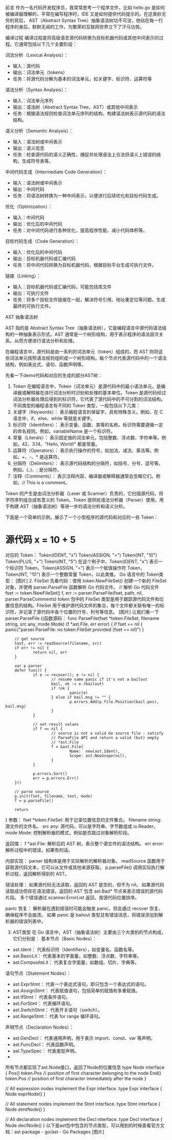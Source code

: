 前言
作为一名代码开发程序员，我常常思考一个程序文件，比如 hello.go 是如何被编译器理解的，平常在编写程序时，IDE 又是如何提供代码提示的。在这奥妙无穷的背后， AST（Abstract Syntax Tree）抽象语法树功不可没，他站在每一行程序的身后，默默无闻的工作，为繁荣的互联网世界立下了汗马功劳。

编译过程
编译过程是将高级语言源代码转换为目标机器代码或其他中间表示的过程。它通常包括以下几个主要阶段：

词法分析（Lexical Analysis）：
- 输入：源代码
- 输出：词法单元（tokens）
- 任务：将源代码分解为基本的词法单元，如关键字、标识符、运算符等

语法分析（Syntax Analysis）：
- 输入：词法单元序列
- 输出：语法树（Abstract Syntax Tree，AST）或其他中间表示
- 任务：根据语法规则检查词法单元序列的结构，构建语法树表示源代码的语法结构。

语义分析（Semantic Analysis）：
- 输入：语法树或中间表示
- 输出：语义信息
- 任务：检查源代码的语义正确性，捕捉并处理语法上合法但语义上错误的结构，生成符号表等。

中间代码生成（Intermediate Code Generation）：
- 输入：语法树或中间表示
- 输出：中间代码
- 任务：将语法树转换为一种中间表示，以便进行后续优化和目标代码生成。

优化（Optimization）：
- 输入：中间代码
- 输出：优化后的中间代码
- 任务：对中间代码进行各种优化，提高程序性能、减小代码体积等。

目标代码生成（Code Generation）：
- 输入：优化后的中间代码
- 输出：目标机器代码或汇编代码
- 任务：将中间代码转换为目标机器代码，根据目标平台生成可执行文件。

链接（Linking）：
- 输入：目标机器代码或汇编代码，可能包括库文件
- 输出：可执行文件
- 任务：将多个目标文件链接在一起，解决符号引用、地址重定位等问题，生成最终的可执行文件。

AST 抽象语法树

AST 指的是 Abstract Syntax Tree（抽象语法树），它是编程语言中源代码语法结构的一种抽象表示形式。AST 通常是一个树形结构，用于表示程序的语法层次关系，从而方便进行语法分析和处理。

在编程语言中，源代码是由一系列的词法单元（token）组成的，而 AST 则将这些词法单元按照语法规则组织成一个树形结构。每个节点代表源代码中的一个语法结构，例如表达式、语句、函数声明等。

先看一下demo代码和对应的生成的部分AST树：


1. Token
   在编程语言中，Token（词法单元）是源代码中的最小语法单元，是编译器或解释器在进行词法分析时识别和处理的基本单位。Token 是源代码经过词法分析器处理后得到的标识符，它代表了源代码中的不可分割的词法结构。
   不同类型的编程语言有不同的 Token 类型，一般包括以下几类：
1. 关键字（Keywords）： 表示编程语言的保留字，具有特殊含义。例如，在 C 语言中，if、else、while 等就是关键字。
2. 标识符（Identifiers）： 表示变量、函数、类等的名称。标识符需要遵循一定的命名规则。例如，variableName 是一个标识符。
3. 常量（Literals）： 表示固定值的词法单元，包括整数、浮点数、字符串等。例如，42、3.14、"Hello, World!" 都是常量。
4. 运算符（Operators）： 表示执行操作的符号，如加法、减法、乘法等。例如，+、-、* 是运算符。
5. 分隔符（Delimiters）： 表示源代码结构的分隔符，如括号、分号、逗号等。例如，(、)、; 是分隔符。
6. 注释（Comments）： 表示注释内容，编译器或解释器通常会忽略它们。例如，// This is a comment。

Token 的产生是由词法分析器（Lexer 或 Scanner）负责的，它扫描源代码，将字符序列组合成有意义的 Token。Token 提供给语法分析器（Parser）使用，用于构建 AST（抽象语法树）等进一步的语法分析和语义分析。

下面是一个简单的示例，展示了一个小型程序的源代码和对应的一些 Token：
# 源代码 x = 10 + 5

对应的 Token：
Token(IDENT, "x")
Token(ASSIGN, "=")
Token(INT, "10")
Token(PLUS, "+")
Token(INT, "5")
在这个例子中，Token(IDENT, "x") 表示一个标识符 Token，Token(ASSIGN, "=") 表示一个赋值操作符 Token，Token(INT, "10") 表示一个整数常量 Token，以此类推。
Go 语言中的 Token类型：
[图片]
2. FileSet
   先看代码：使用 token.NewFileSet() 创建一个新的 FileSet 对象，并使用 parser.ParseFile 函数解析 Go 代码文件。
   // 解析 Go 代码文件
   fset := token.NewFileSet()
   f, err := parser.ParseFile(fset, path, nil, parser.ParseComments)
   token 包中的 FileSet 类型是用于跟踪源代码文件和位置信息的结构。FileSet 用于维护源代码文件的集合，每个文件都关联有唯一的标识符，并记录了源代码中各个位置的行号、列号等信息。
   [图片]
   让我们看一下parser.ParseFile ()函数源码：
   func ParseFile(fset *token.FileSet, filename string, src any, mode Mode) (f *ast.File, err error) {
   if fset == nil {
   panic("parser.ParseFile: no token.FileSet provided (fset == nil)")
   }

        // get source
        text, err := readSource(filename, src)
        if err != nil {
                return nil, err
        }

        var p parser
        defer func() {
                if e := recover(); e != nil {
                        // resume same panic if it's not a bailout
                        bail, ok := e.(bailout)
                        if !ok {
                                panic(e)
                        } else if bail.msg != "" {
                                p.errors.Add(p.file.Position(bail.pos), bail.msg)
                        }
                }

                // set result values
                if f == nil {
                        // source is not a valid Go source file - satisfy
                        // ParseFile API and return a valid (but) empty
                        // *ast.File
                        f = &ast.File{
                                Name:  new(ast.Ident),
                                Scope: ast.NewScope(nil),
                        }
                }

                p.errors.Sort()
                err = p.errors.Err()
        }()

        // parse source
        p.init(fset, filename, text, mode)
        f = p.parseFile()

        return
}
参数：
fset *token.FileSet: 用于记录位置信息的文件集合。
filename string: 源文件的文件名。
src any: 源代码，可以是字符串、字节数组或 io.Reader。
mode Mode: 控制解析器的模式，例如是否跳过对象解析阶段。

返回值：
f *ast.File: 解析后的 AST 树，表示整个源文件的语法结构。
err error: 解析过程中的错误，如果有的话。

内部实现：
parser 结构体是用于实际解析的解析器对象。
readSource 函数用于获取源代码文本，它可以从文件或其他来源获取。
p.parseFile() 调用实际执行解析过程，返回解析得到的 AST。

错误处理：
如果源代码无法读取，返回的 AST 是空的，但不为 nil。
如果源代码读取成功但存在语法错误，返回的 AST 包含 ast.Bad* 节点来表示错误的源代码片段。
多个错误通过 scanner.ErrorList 返回，按源代码位置排序。

panic 恢复：
解析器在遇到错误时可能会触发 panic，但会通过 recover 恢复，确保程序不会崩溃。
如果 panic 是 bailout 类型且有错误消息，将错误添加到解析器的错误列表中。

3. AST类型
   在 Go 语言中，AST（抽象语法树）主要由三个大类别的节点构成，它们分别是：
   基本节点（Basic Nodes）：
- ast.Ident： 代表标识符（Identifiers），如变量名、函数名等。
- ast.BasicLit： 代表基本的字面量，如整数、浮点数、字符串等。
- ast.CompositeLit： 代表复合字面量，如数组、切片、字典等。

语句节点（Statement Nodes）：
- ast.ExprStmt： 代表一个表达式语句，即只包含一个表达式的语句。
- ast.AssignStmt： 代表赋值语句，包括简单的赋值和多重赋值。
- ast.IfStmt： 代表条件语句。
- ast.ForStmt： 代表循环语句。
- ast.SwitchStmt： 代表开关语句（switch）。
- ast.RangeStmt： 代表 for range 循环语句。

声明节点（Declaration Nodes）：
- ast.GenDecl： 代表通用声明，用于表示 import、const、var 等声明。
- ast.FuncDecl： 代表函数声明。
- ast.TypeSpec： 代表类型声明。
-
所有节点都实现了ast.Node接口，返回了Node的位置信息
type Node interface {
Pos() token.Pos // position of first character belonging to the node
End() token.Pos // position of first character immediately after the node
}

// All expression nodes implement the Expr interface.
type Expr interface {
Node
exprNode()
}

// All statement nodes implement the Stmt interface.
type Stmt interface {
Node
stmtNode()
}

// All declaration nodes implement the Decl interface.
type Decl interface {
Node
declNode()
}
以下是ast包中包含的节点类型，可以用到的时候查看官方文档：ast package - go/ast - Go Packages
[图片]
